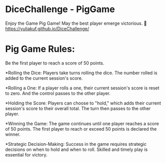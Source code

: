 # DiceChallenge - PigGame
Enjoy the Game Pig Game! May the best player emerge victorious. 🎲
https://yuliakuf.github.io/DiceChallenge/

# Pig Game Rules:
Be the first player to reach a score of 50 points.

*Rolling the Dice:
Players take turns rolling the dice.
The number rolled is added to the current session's score.

*Rolling a One:
If a player rolls a one, their current session's score is reset to zero.
And the control passes to the other player.

*Holding the Score:
Players can choose to "hold," which adds their current session's score to their overall total.
The turn then passes to the other player.

*Winning the Game:
The game continues until one player reaches a score of 50 points.
The first player to reach or exceed 50 points is declared the winner.

*Strategic Decision-Making:
Success in the game requires strategic decisions on when to hold and when to roll.
Skilled and timely play is essential for victory.

